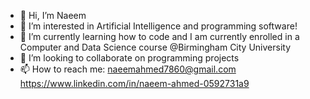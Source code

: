 - 👋 Hi, I’m Naeem
- 👀 I’m interested in Artificial Intelligence and programming software! 
- 🌱 I’m currently learning how to code and I am currently enrolled in a Computer and Data Science course @Birmingham City University
- 💞️ I’m looking to collaborate on programming projects
- 📫 How to reach me:
     naeemahmed7860@gmail.com
     https://www.linkedin.com/in/naeem-ahmed-0592731a9

<!---
naeem0512/naeem0512 is a ✨ special ✨ repository because its `README.md` (this file) appears on your GitHub profile.
You can click the Preview link to take a look at your changes.
--->

